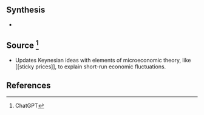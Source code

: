 ## Synthesis
- 
## Source [^1]
- Updates Keynesian ideas with elements of microeconomic theory, like [[sticky prices]], to explain short-run economic fluctuations.
## References

[^1]: ChatGPT
